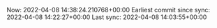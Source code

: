 Now: 2022-04-08 14:38:24.210768+00:00 Earliest commit since sync: 2022-04-08 14:22:27+00:00 Last sync: 2022-04-08 14:03:55+00:00
